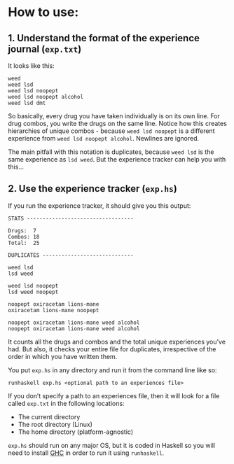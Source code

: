 # How to use:

## 1. Understand the format of the experience journal (`exp.txt`)

It looks like this:

```
weed
weed lsd
weed lsd noopept
weed lsd noopept alcohol
weed lsd dmt
````

So basically, every drug you have taken individually is on its own line. For drug combos, you write the drugs on the same line. Notice how this creates hierarchies of unique combos - because `weed lsd noopept` is a different experience from `weed lsd noopept alcohol`. Newlines are ignored.

The main pitfall with this notation is duplicates, because `weed lsd` is the same experience as `lsd weed`. But the experience tracker can help you with this...

## 2. Use the experience tracker (`exp.hs`)

If you run the experience tracker, it should give you this output:

```
STATS ----------------------------------

Drugs:  7
Combos: 18
Total:  25

DUPLICATES -----------------------------

weed lsd
lsd weed

weed lsd noopept
lsd weed noopept

noopept oxiracetam lions-mane
oxiracetam lions-mane noopept

noopept oxiracetam lions-mane weed alcohol
noopept oxiracetam lions-mane weed alcohol
```

It counts all the drugs and combos and the total unique experiences you’ve had. But also, it checks your entire file for duplicates, irrespective of the order in which you have written them.

You put `exp.hs` in any directory and run it from the command line like so:

`runhaskell exp.hs <optional path to an experiences file>`

If you don’t specify a path to an experiences file, then it will look for a file called `exp.txt` in the following locations:

* The current directory
* The root directory (Linux)
* The home directory (platform-agnostic)

`exp.hs` should run on any major OS, but it is coded in Haskell so you will need to install <a href="https://www.haskell.org/ghc/">GHC</a> in order to run it using `runhaskell`.
